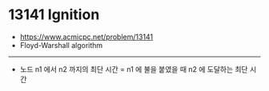 # 13141 Ignition

- https://www.acmicpc.net/problem/13141
- Floyd-Warshall algorithm
---
- 노드 n1 에서 n2 까지의 최단 시간 = n1 에 불을 붙였을 때 n2 에 도달하는 최단 시간

